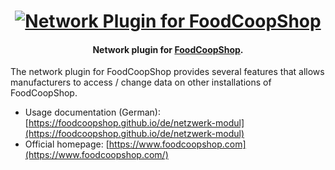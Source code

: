 <h1 align="center">
  <a href="https://www.foodcoopshop.com"><img src="https://foodcoopshop.github.io/assets/img/network-plugin-logo.png" alt="Network Plugin for FoodCoopShop"></a>
</h1>

<h4 align="center">Network plugin for <a href="https://github.com/foodcoopshop/foodcoopshop">FoodCoopShop</a>.</h4>

The network plugin for FoodCoopShop provides several features that allows manufacturers to access / change data on other installations of FoodCoopShop.

* Usage documentation (German): [https://foodcoopshop.github.io/de/netzwerk-modul](https://foodcoopshop.github.io/de/netzwerk-modul)
* Official homepage: [https://www.foodcoopshop.com](https://www.foodcoopshop.com/)
